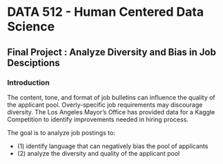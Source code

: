 # DATA 512 - Human Centered Data Science
## Final Project : Analyze Diversity and Bias in Job Desciptions
### Introduction

The content, tone, and format of job bulletins can influence the quality of the applicant pool. Overly-specific job requirements may discourage diversity. 
The Los Angeles Mayor’s Office has provided data for a Kaggle Competition to identify improvements needed in hiring process.

The goal is to analyze job postings to: 
- (1) identify language that can negatively bias the pool of applicants
- (2) analyze the diversity and quality of the applicant pool

